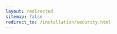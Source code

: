 ```yaml
---
layout: redirected
sitemap: false
redirect_to: /installation/security.html
---
```


<!-- Note to authors: This file was created in December 2016. Feel free to remove it after a few months... -->
